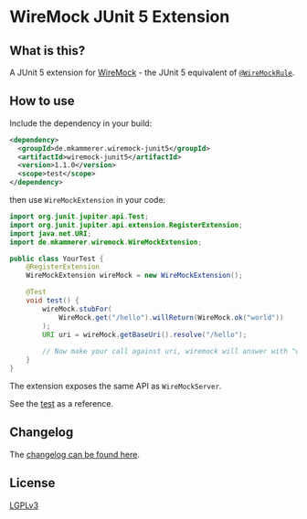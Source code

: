 # WireMock JUnit 5 Extension

## What is this?

A JUnit 5 extension for [WireMock](http://wiremock.org/) - the JUnit 5 equivalent of [`@WireMockRule`](http://wiremock.org/docs/junit-rule/).

## How to use

Include the dependency in your build:

```xml
<dependency>
  <groupId>de.mkammerer.wiremock-junit5</groupId>
  <artifactId>wiremock-junit5</artifactId>
  <version>1.1.0</version>
  <scope>test</scope>
</dependency>
```

then use `WireMockExtension` in your code:

```java
import org.junit.jupiter.api.Test;
import org.junit.jupiter.api.extension.RegisterExtension;
import java.net.URI;
import de.mkammerer.wiremock.WireMockExtension;

public class YourTest {
    @RegisterExtension
    WireMockExtension wireMock = new WireMockExtension();

    @Test
    void test() {
        wireMock.stubFor(
            WireMock.get("/hello").willReturn(WireMock.ok("world"))
        );
        URI uri = wireMock.getBaseUri().resolve("/hello");
        
        // Now make your call against uri, wiremock will answer with "world"
    }
}
```

The extension exposes the same API as `WireMockServer`.

See the [test](src/test/java/de/mkammerer/wiremock/WireMockExtensionTest.java) as a reference.

## Changelog

The [changelog can be found here](CHANGELOG.md).

## License

[LGPLv3](https://www.gnu.org/licenses/lgpl-3.0.html)